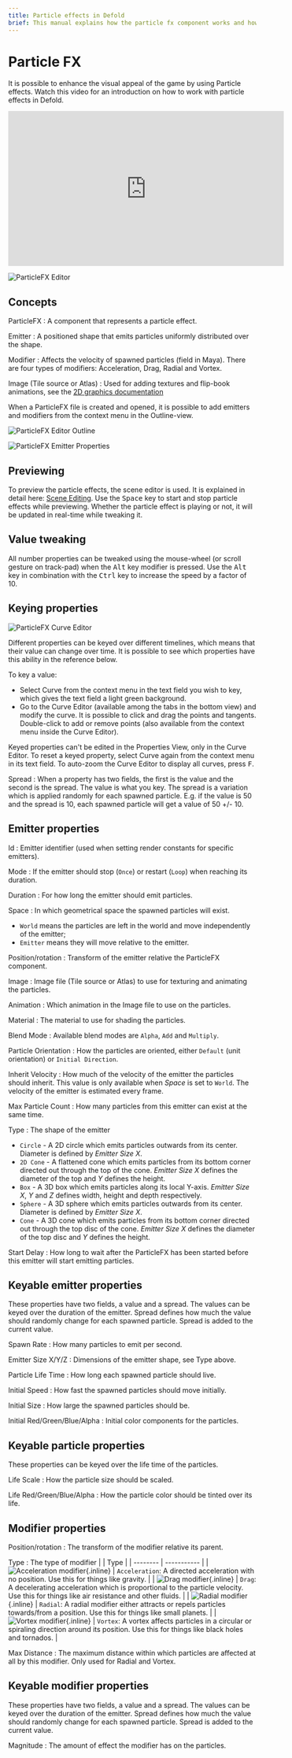 ```yaml
---
title: Particle effects in Defold
brief: This manual explains how the particle fx component works and how to edit it to create visual particle effects.
---
```


# Particle FX

It is possible to enhance the visual appeal of the game by using Particle effects. Watch this video for an introduction on how to work with particle effects in Defold.

<iframe width="560" height="315" src="https://www.youtube.com/embed/qzyB1lXNDKQ" frameborder="0" allowfullscreen></iframe>

![ParticleFX Editor](images/particlefx/effect_editor.png)

## Concepts

ParticleFX
: A component that represents a particle effect.

Emitter
: A positioned shape that emits particles uniformly distributed over the shape.

Modifier
: Affects the velocity of spawned particles (field in Maya). There are four types of modifiers: Acceleration, Drag, Radial and Vortex.

Image (Tile source or Atlas)
: Used for adding textures and flip-book animations, see the [2D graphics documentation](/manuals/2dgraphics)

When a ParticleFX file is created and opened, it is possible to add emitters and modifiers from the context menu in the Outline-view.

![ParticleFX Editor Outline](images/particlefx/effect_outline.png)

![ParticleFX Emitter Properties](images/particlefx/emitter_properties.png)

## Previewing

To preview the particle effects, the scene editor is used. It is explained in detail here: [Scene Editing](/manuals/scene-editing/).
Use the <kbd>Space</kbd> key to start and stop particle effects while previewing. Whether the particle effect is playing or not, it will be updated in real-time while tweaking it.

## Value tweaking

All number properties can be tweaked using the mouse-wheel (or scroll gesture on track-pad) when the <kbd>Alt</kbd> key modifier is pressed. Use the <kbd>Alt</kbd> key in combination with the <kbd>Ctrl</kbd> key to increase the speed by a factor of 10.

## Keying properties

![ParticleFX Curve Editor](images/particlefx/curve_editor.png)

Different properties can be keyed over different timelines, which means that their value can change over time. It is possible to see which properties have this ability in the reference below.

To key a value:

- Select Curve from the context menu in the text field you wish to key, which gives the text field a light green background.
- Go to the Curve Editor (available among the tabs in the bottom view) and modify the curve. It is possible to click and drag the points and tangents. Double-click to add or remove points (also available from the context menu inside the Curve Editor).

Keyed properties can't be edited in the Properties View, only in the Curve Editor.
To reset a keyed property, select Curve again from the context menu in its text field.
To auto-zoom the Curve Editor to display all curves, press <kbd>F</kbd>.

Spread
: When a property has two fields, the first is the value and the second is the spread. The value is what you key. The spread is a variation which is applied randomly for each spawned particle. E.g. if the value is 50 and the spread is 10, each spawned particle will get a value of 50 +/- 10.

## Emitter properties

Id
: Emitter identifier (used when setting render constants for specific emitters).

Mode
: If the emitter should stop (`Once`) or restart (`Loop`) when reaching its duration.

Duration
: For how long the emitter should emit particles.

Space
: In which geometrical space the spawned particles will exist.
  - `World` means the particles are left in the world and move independently of the emitter;
  - `Emitter` means they will move relative to the emitter.

Position/rotation
: Transform of the emitter relative the ParticleFX component.

Image
: Image file (Tile source or Atlas) to use for texturing and animating the particles.

Animation
: Which animation in the Image file to use on the particles.

Material
: The material to use for shading the particles.

Blend Mode
: Available blend modes are `Alpha`, `Add` and `Multiply`.

Particle Orientation
: How the particles are oriented, either `Default` (unit orientation) or `Initial Direction`.

Inherit Velocity
: How much of the velocity of the emitter the particles should inherit. This value is only available when *Space* is set to `World`. The velocity of the emitter is estimated every frame.

Max Particle Count
: How many particles from this emitter can exist at the same time.

Type
: The shape of the emitter
  - `Circle` - A 2D circle which emits particles outwards from its center. Diameter is defined by *Emitter Size X*.
  - `2D Cone` - A flattened cone which emits particles from its bottom corner directed out through the top of the cone. *Emitter Size X* defines the diameter of the top and *Y* defines the height.
  - `Box` - A 3D box which emits particles along its local Y-axis. *Emitter Size X*, *Y* and *Z* defines width, height and depth respectively.
  - `Sphere` - A 3D sphere which emits particles outwards from its center. Diameter is defined by *Emitter Size X*.
  - `Cone` - A 3D cone which emits particles from its bottom corner directed out through the top disc of the cone. *Emitter Size X* defines the diameter of the top disc and *Y* defines the height.

Start Delay
: How long to wait after the ParticleFX has been started before this emitter will start emitting particles.

## Keyable emitter properties

These properties have two fields, a value and a spread. The values can be keyed over the duration of the emitter. Spread defines how much the value should randomly change for each spawned particle. Spread is added to the current value.

Spawn Rate
: How many particles to emit per second.

Emitter Size X/Y/Z
: Dimensions of the emitter shape, see Type above.

Particle Life Time
: How long each spawned particle should live.

Initial Speed
: How fast the spawned particles should move initially.

Initial Size
: How large the spawned particles should be.

Initial Red/Green/Blue/Alpha
: Initial color components for the particles.

## Keyable particle properties

These properties can be keyed over the life time of the particles.

Life Scale
: How the particle size should be scaled.

Life Red/Green/Blue/Alpha
: How the particle color should be tinted over its life.

## Modifier properties

Position/rotation
: The transform of the modifier relative its parent.

Type
: The type of modifier
  |          | Type        |
  | -------- | ----------- |
  | ![Acceleration modifier](images/particlefx/acceleration.png){.inline} | `Acceleration`: A directed acceleration with no position. Use this for things like gravity. |
  | ![Drag modifier](images/particlefx/drag.png){.inline} | `Drag`: A decelerating acceleration which is proportional to the particle velocity. Use this for things like air resistance and other fluids. |
  | ![Radial modifier](images/particlefx/radial.png){.inline} | `Radial`: A radial modifier either attracts or repels particles towards/from a position. Use this for things like small planets. |
  | ![Vortex modifier](images/particlefx/vortex.png){.inline} | `Vortex`: A vortex affects particles in a circular or spiraling direction around its position. Use this for things like black holes and tornados. |

Max Distance
: The maximum distance within which particles are affected at all by this modifier. Only used for Radial and Vortex.

## Keyable modifier properties

These properties have two fields, a value and a spread. The values can be keyed over the duration of the emitter. Spread defines how much the value should randomly change for each spawned particle. Spread is added to the current value.

Magnitude
: The amount of effect the modifier has on the particles.

